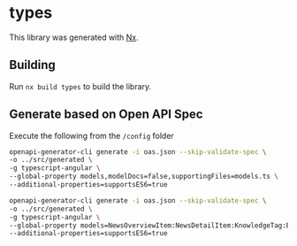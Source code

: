 # types

This library was generated with [Nx](https://nx.dev).

## Building

Run `nx build types` to build the library.

## Generate based on Open API Spec

Execute the following from the `/config` folder

```bash
openapi-generator-cli generate -i oas.json --skip-validate-spec \
-o ../src/generated \
-g typescript-angular \
--global-property models,modelDocs=false,supportingFiles=models.ts \
--additional-properties=supportsES6=true
```

```bash
openapi-generator-cli generate -i oas.json --skip-validate-spec \
-o ../src/generated \
-g typescript-angular \
--global-property models=NewsOverviewItem:NewsDetailItem:KnowledgeTag:Employee:VisibilityLevel:OptionalAddress:MaritalStatus:EmergencyContact:LoketAccount:EmployeeListItem:EmployeeFile,modelTests=false,modelDocs=false,supportingFiles=models.ts \
--additional-properties=supportsES6=true
```
